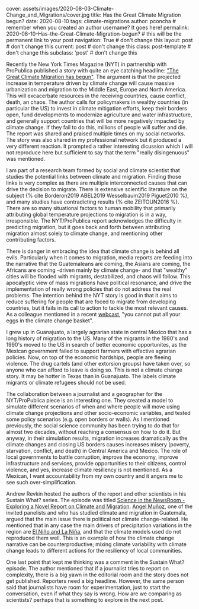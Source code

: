 cover:  assets/images/2020-08-03-Climate-Change_and_Migrations/cover.jpg
title: Has the Great Climate Migration begun?
date: 2020-08-10 
tags: climate-migrations
author: pconcha # remember when you created an author username? It goes here!
permalink: 2020-08-10-Has-the-Great-Climate-Migration-begun? # this will be the permanent link to your post
navigation: True # don't change this
layout: post # don't change this
current: post # don't change this
class: post-template # don't change this
subclass: 'post' # don't change this



Recently the New York Times Magazine (NYT) in partnership with ProPublica published a story with quite an eye catching headline: ["The Great Climate Migration has begun"](https://www.nytimes.com/interactive/2020/07/23/magazine/climate-migration.html). The argument is that the projected increase in temperature driven by climate change will cause massive urbanization and migration to the Middle East, Europe and North America. This will excacerbate resources in the receiving countries, cause conflict, death, an chaos. The author calls for policymakers in wealthy countries (in particular the US) to invest in climate mitigation efforts, keep their borders open, fund developments to modernize agriculture and water infrastructure, and generally support countries that will be more negatively impacted by climate change. If they fail to do this, millions of people will suffer and die. The report was shared and praised multiple times on my social networks. The story was also shared in my professional network but it produced a very different reaction. It prompted a rather interesting dicussion which I will not reproduce here but sufficient to say that the term "really disingenuous" was mentioned.  

I am part of a research team formed by social and climate scientist that studies the potential links between climate and migration. Finding those links is very complex as there are multiple interconnected causes that can drive the decision to migrate. There is extensive scientific literature on the subject {% cite Borderon2019 ABEL2019 Wesselbaum2019 Piguet2010 %}, and many studies have contradicting results {% cite ZEITOUN2016 %}. There are so many situational factors to human mobility that primarily attributing global temperature projections to migration is in a way, irresponsible. The NYT/ProPublica report acknowledges the difficulty in predicting migration, but it goes back and forth between attributing migration almost solely to climate change, and mentioning other contributing factors. 

There is danger in embracing the idea that climate change is behind all evils. Particularly when it comes to migration, media reports are feeding into the narrative that the Guatemaleans are coming, the Asians are coming, the Africans are coming -driven mainly by climate change- and that "wealthy" cities will be flooded with migrants, destabilized, and chaos will follow. This apocalyptic view of mass migrations have political resonance, and drive the implementation of really wrong policies that do not address the real problems. The intention behind the NYT story is good in that it aims to reduce suffering for people that are foced to migrate from developing countries, but it fails in its call to action to tackle the most relevant causes. As a colleague mentioned in a recent [webcast](https://www.earth.columbia.edu/videos/view/science-in-the-news-room-exploring-a-novel-report-on-climate-and-migration), "you cannot put all your eggs in the climate change basket". 


I grew up in Guanajuato, a largely agrarian state in central Mexico that has a long history of migration to the US. Many of the migrants in the 1980's and 1990's moved to the US in search of better economic opportunites, as the Mexican government failed to support farmers with effective agrarian policies. Now, on top of the economic hardships, people are fleeing violence. The drug cartels (and other extorsion groups) have taken over, so anyone who can afford to leave is doing so. This is not a climate change story. It may be hotter in Texas than in Guanajuato. The labels climate migrants or climate refugees should not be used.

The collaboration between a journalist and a geographer for the NYT/ProPublica piece is an interesting one. They created a model to simulate different scenarios of when and where people will move using climate change projections and other socio-economic variables, and tested some policy scenarios (e.g. open borders or walls). As I mentioned previously, the social science community has been trying to do that for almost two decades, without reaching a consensus on how to do it. But anyway, in their simulation results, migration increases dramatically as the climate changes and closing US borders causes increases misery (poverty, starvation, conflict, and death) in Central America and Mexico. The role of local governments to battle corruption, improve the economy, improve infrastructure and services, provide opportunities to their citizens, control violence, and yes, increase climate resiliency is not mentioned. As a Mexican, I want accountability from my own country and it angers me to see such over-simplification.


Andrew Revkin hosted the authors of the report and other scientists in his Sustain What? series. The episode was titled [Science in the NewsRoom - Exploring a Novel Report on Climate and Migration](https://www.earth.columbia.edu/videos/view/science-in-the-news-room-exploring-a-novel-report-on-climate-and-migration). [Angel Muñoz](https://iri.columbia.edu/contact/staff-directory/angel-munoz/), one of the invited panelists and who has studied climate and migration in Guatemala, argued that the main issue there is political not climate change-related. He mentioned that in any case the main drivers of precipitation variations in the region are [El Niño and La Niña](https://www.climate.gov/enso), and that the climate models used do not reproduced them well. This is an example of how the climate change narrative can be counterproductive; mixing climate variability with climate change leads to different actions for the resiliency of local communities. 

One last point that kept me thinking was a comment in the Sustain What? episode. The author mentioned that if a journalist tries to report on complexity, there is a big yawn in the editorial room and the story does not get published. Reporters need a big headline. However, the same person said that journalists have room for experimentation, just to start the conversation, even if what they say is wrong. How are we comparing as scientists? perhaps that is something to explore in the next post.  

